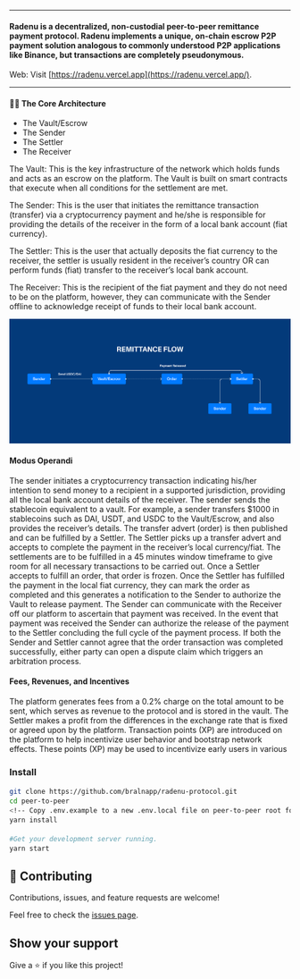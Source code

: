 
---

#### Radenu is a decentralized, non-custodial peer-to-peer remittance payment protocol. Radenu implements a unique, on-chain escrow P2P payment solution analogous to commonly understood P2P applications like Binance, but transactions are completely pseudonymous. 
Web: Visit [https://radenu.vercel.app](https://radenu.vercel.app/). 

---


#### 👨‍💻 The Core Architecture
- The Vault/Escrow
- The Sender
- The Settler
- The Receiver

The Vault: This is the key infrastructure of the network which holds funds and acts as an escrow on the platform. The Vault is built on smart contracts that execute when all conditions for the settlement are met.

The Sender: This is the user that initiates the remittance transaction (transfer) via a cryptocurrency payment and he/she is responsible for providing the details of the receiver in the form of a local bank account (fiat currency).

The Settler: This is the user that actually deposits the fiat currency to the receiver, the settler is usually resident in the receiver’s country OR can perform funds (fiat) transfer to the receiver’s local bank account.

The Receiver: This is the recipient of the fiat payment and they do not need to be on the platform, however, they can communicate with the Sender offline to acknowledge receipt of funds to their local bank account.

![flow](flow.jpg)

#### Modus Operandi 
The sender initiates a cryptocurrency transaction indicating his/her intention to send money to a recipient in a supported jurisdiction, providing all the local bank account details of the receiver. The sender sends the stablecoin equivalent to a vault.
For example, a sender transfers $1000 in stablecoins such as DAI, USDT, and USDC to the Vault/Escrow, and also provides the receiver’s details. The transfer advert (order) is then published and can be fulfilled by a Settler.
The Settler picks up a transfer advert and accepts to complete the payment in the receiver’s local currency/fiat. The settlements are to be fulfilled in a 45 minutes window timeframe to give room for all necessary transactions to be carried out. Once a Settler accepts to fulfill an order, that order is frozen.
Once the Settler has fulfilled the payment in the local fiat currency, they can mark the order as completed and this generates a notification to the Sender to authorize the Vault to release payment. The Sender can communicate with the Receiver off our platform to ascertain that payment was received. In the event that payment was received the Sender can authorize the release of the payment to the Settler concluding the full cycle of the payment process. If both the Sender and Settler cannot agree that the order transaction was completed successfully, either party can open a dispute claim which triggers an arbitration process.

#### Fees, Revenues, and Incentives
The platform generates fees from a 0.2% charge on the total amount to be sent, which serves as revenue to the protocol and is stored in the vault.
The Settler makes a profit from the differences in the exchange rate that is fixed or agreed upon by the platform.
Transaction points (XP) are introduced on the platform to help incentivize user behavior and bootstrap network effects. These points (XP) may be used to incentivize early users in various 
### Install
```bash
git clone https://github.com/bralnapp/radenu-protocol.git
cd peer-to-peer
<!-- Copy .env.example to a new .env.local file on peer-to-peer root folder -->
yarn install

#Get your development server running.
yarn start
```

## 🤝 Contributing

Contributions, issues, and feature requests are welcome!

Feel free to check the [issues page](../../issues/).

## Show your support

Give a ⭐ if you like this project!


[contributors-shield]: https://img.shields.io/github/contributors/bralnapp/radenu-protocol?style=for-the-badge
[contributors-url]: https://github.com/bralnapp/radenu-protocol/graphs/contributors
[issues-shield]: https://img.shields.io/github/issues/bralnapp/radenu-protocol?style=for-the-badge
[issues-url]: https://github.com/bralnapp/peer-to-peer/issues
[forks-shield]: https://img.shields.io/github/forks/bralnapp/radenu-protocol?style=for-the-badge
[forks-url]: https://github.com/bralnapp/radenu-protocol/network
[star-shield]: https://img.shields.io/github/stars/bralnapp/radenu-protocol?style=for-the-badge
[star-url]: https://github.com/bralnapp/radenu-protocol/stargazers
[license-shield]: https://img.shields.io/github/license/bralnapp/radenu-protocol?style=for-the-badge
[license-url]: https://github.com/bralnapp/radenu-protocol/blob/main/LICENSE.md
